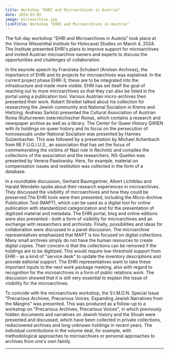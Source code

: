 ```yaml
---
title: Workshop "EHRI and Microarchives in Austria"
date: 2024-03-05
image: microarchive.jpg
linkTitle: Workshop "EHRI and Microarchives in Austria"
---
```

The full-day workshop "EHRI and Microarchives in Austria" took place at the Vienna Wiesenthal Institute for Holocaust Studies on March 4, 2024. The Institute presented EHRI's plans to improve support for microarchives and invited Austrian microarchive owners and experts to discuss the opportunities and challenges of collaboration.

In the keynote speech by Franziska Schubert (Arolsen Archives), the importance of EHRI and its projects for microarchives was explained. In the current project phase EHRI-3, these are to be integrated into the infrastructure and made more visible. EHRI has set itself the goal of reaching out to more microarchives so that they can also be listed in the portal using a publication tool. Various Austrian micro-archives then presented their work. Robert Streibel talked about his collection for researching the Jewish community and National Socialism in Krems and Hietzing; Andreas Sarközi presented the Cultural Association of Austrian Roma (Kulturverein österreichischer Roma), which contains a research and newspaper archive as well as a library. The Center for Queer History QWIEN with its holdings on queer history and its focus on the persecution of homosexuals under National Socialism was presented by Hannes Sulzenbacher. This was followed by a presentation by Michael Achenbach from RE.F.U.G.I.U.S., an association that has set the focus of commemorating the victims of Nazi rule in Rechnitz and compiles the collections of the association and the researchers. NS-Quellen was presented by Verena Pawlowsky. Here, for example, material on compensation issues and restitution was collected in the form of a database.

In a roundtable discussion, Gerhard Baumgartner, Albert Lichtblau and Harald Wendelin spoke about their research experiences in microarchives. They discussed the visibility of microarchives and how they could be preserved.The EHRI tools were then presented, including the Micro-Archive Publication Tool (MAPT), which can be used as a digital tool for online publication with standardized categorization and for the presentation of digitized material and metadata. The EHRI portal, blog and online editions were also presented - both a form of visibility for microarchives and an exchange with researchers and archivists.
Finally, possibilities and ideas for collaboration were discussed in a panel discussion. The microarchive representatives emphasized that MAPT is too focused on digital collections. Many small archives simply do not have the human resources to create digital copies. Their concern is that the collections can be removed if the holdings are to be digitized. This would require low-threshold support from EHRI - as a kind of "service desk" to update the inventory descriptions and provide editorial support. The EHRI representatives want to take these important inputs to the next work package meeting, also with regard to recognition for the microarchives in a form of public relations work. The discussion showed that it is still very essential to explain the issue of visibility for the microarchives.

To coincide with the microarchives workshop, the S:I.M.O.N. Special Issue "Precarious Archives, Precarious Voices. Expanding Jewish Narratives from the Margins" was presented. This was produced as a follow-up to a workshop on "Precarious Archives, Precarious Voices", in which previously hidden documents and narratives on Jewish history and the Shoah were presented and discussed, which have been collected in private collections, rediscovered archives and long unknown holdings in recent years. The individual contributions in the volume deal, for example, with methodological approaches to microarchives or personal approaches to archives from one's own family.

---
